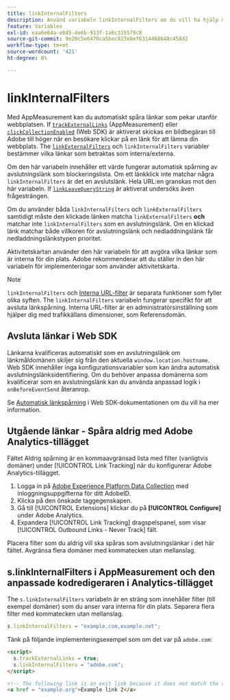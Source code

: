 ```yaml
---
title: linkInternalFilters
description: Använd variabeln linkInternalFilters om du vill ha hjälp med automatisk spårning av avslutningslänk.
feature: Variables
exl-id: eaa6e64a-ebd5-4e6b-913f-1a6c315579c8
source-git-commit: 9e20c5e6470ca5bec823e8ef6314468648c458d2
workflow-type: tm+mt
source-wordcount: '421'
ht-degree: 0%

---
```


# linkInternalFilters

Med AppMeasurement kan du automatiskt spåra länkar som pekar utanför webbplatsen. If [`trackExternalLinks`](trackexternallinks.md) (AppMeasurement) eller [`clickCollectionEnabled`](trackdownloadlinks.md) (Web SDK) är aktiverat skickas en bildbegäran till Adobe till höger när en besökare klickar på en länk för att lämna din webbplats. The [`linkExternalFilters`](linkexternalfilters.md) och `linkInternalFilters` variabler bestämmer vilka länkar som betraktas som interna/externa.

Om den här variabeln innehåller ett värde fungerar automatisk spårning av avslutningslänk som blockeringslista. Om ett länkklick inte matchar några `linkInternalFilters` är det en avslutslänk. Hela URL:en granskas mot den här variabeln. If [`linkLeaveQueryString`](linkleavequerystring.md) är aktiverat undersöks även frågesträngen.

Om du använder båda `linkInternalFilters` och `linkExternalFilters` samtidigt måste den klickade länken matcha `linkExternalFilters` **och** matchar inte `linkInternalFilters` som en avslutningslänk. Om en klickad länk matchar både villkoren för avslutningslänk och nedladdningslänk får nedladdningslänkstypen prioritet.

Aktivitetskartan använder den här variabeln för att avgöra vilka länkar som är interna för din plats. Adobe rekommenderar att du ställer in den här variabeln för implementeringar som använder aktivitetskarta.

>[!NOTE]
>
>`linkInternalFilters` och [Interna URL-filter](/help/admin/admin/internal-url-filter-admin.md) är separata funktioner som fyller olika syften. The `linkInternalFilters` variabeln fungerar specifikt för att avsluta länkspårning. Interna URL-filter är en administratörsinställning som hjälper dig med trafikkällans dimensioner, som Referensdomän.

## Avsluta länkar i Web SDK

Länkarna kvalificeras automatiskt som en avslutningslänk om länkmåldomänen skiljer sig från den aktuella `window.location.hostname`. Web SDK innehåller inga konfigurationsvariabler som kan ändra automatisk avslutningslänksidentifiering. Om du behöver anpassa domänerna som kvalificerar som en avslutningslänk kan du använda anpassad logik i `onBeforeEventSend` återanrop.

Se [Automatisk länkspårning](https://experienceleague.adobe.com/docs/experience-platform/edge/data-collection/track-links.html#automaticLinkTracking) i Web SDK-dokumentationen om du vill ha mer information.

## Utgående länkar - Spåra aldrig med Adobe Analytics-tillägget

Fältet Aldrig spårning är en kommaavgränsad lista med filter (vanligtvis domäner) under [!UICONTROL Link Tracking] när du konfigurerar Adobe Analytics-tillägget.

1. Logga in på [Adobe Experience Platform Data Collection](https://experience.adobe.com/data-collection) med inloggningsuppgifterna för ditt AdobeID.
2. Klicka på den önskade taggegenskapen.
3. Gå till [!UICONTROL Extensions] klickar du på **[!UICONTROL Configure]** under Adobe Analytics.
4. Expandera [!UICONTROL Link Tracking] dragspelspanel, som visar [!UICONTROL Outbound Links - Never Track] fält.

Placera filter som du aldrig vill ska spåras som avslutningslänkar i det här fältet. Avgränsa flera domäner med kommatecken utan mellanslag.

## s.linkInternalFilters i AppMeasurement och den anpassade kodredigeraren i Analytics-tillägget

The `s.linkInternalFilters` variabeln är en sträng som innehåller filter (till exempel domäner) som du anser vara interna för din plats. Separera flera filter med kommatecken utan mellanslag.

```js
s.linkInternalFilters = "example.com,example.net";
```

Tänk på följande implementeringsexempel som om det var på `adobe.com`:

```html
<script>
  s.trackExternalLinks = true;
  s.linkInternalFilters = "adobe.com";
</script>

<!-- The following link is an exit link because it does not match the anything under linkInternalFilters -->
<a href = "example.org">Example link 2</a>
```
